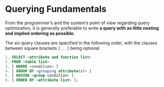 # Querying Fundamentals

From the programmer’s and the system’s point of view regarding query optimization, it is generally preferable to write **a query with as little nesting and implied ordering as possible**.

The six query clauses are specified in the following order, with the clauses between square brackets ``[...]`` being optional

``` sql
1. SELECT <attribute and function list>
2. FROM <table list>
3. [ WHERE <condition> ]
4. [ GROUP BY <grouping attribute(s)> ]
5. [ HAVING <group condition> ]
6. [ ORDER BY <attribute list> ];
```
